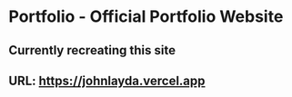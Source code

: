 # Portfolio - Official Portfolio Website

## Currently recreating this site

## URL: https://johnlayda.vercel.app
